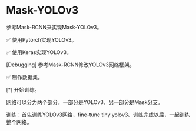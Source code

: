 # Mask-YOLOv3

参考Mask-RCNN来实现Mask-YOLOv3。

✅ 使用Pytorch实现YOLOv3。

✅ 使用Keras实现YOLOv3。

[Debugging] 参考Mask-RCNN修改YOLOv3网络框架。

✅ 制作数据集。

[*] 开始训练。

网络可以分为两个部分，一部分是YOLOv3，另一部分是Mask分支。

训练：首先训练YOLOv3网络，fine-tune tiny yolov3。训练完成以后，一起训练整个网络。

